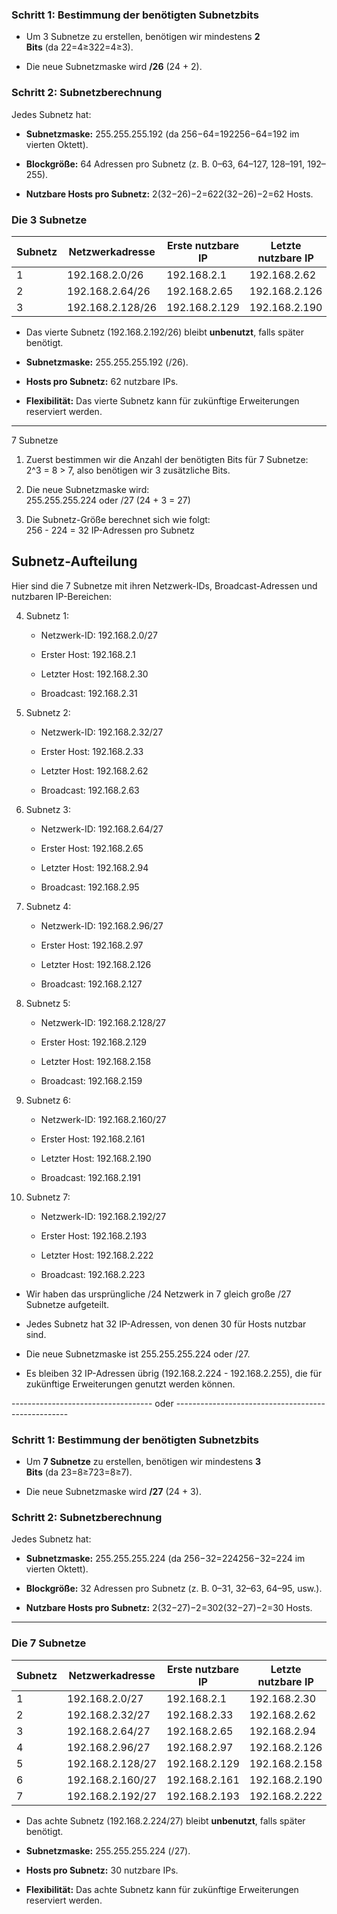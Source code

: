 ### **Schritt 1: Bestimmung der benötigten Subnetzbits**

- Um 3 Subnetze zu erstellen, benötigen wir mindestens **2 Bits** (da 22=4≥322=4≥3).
    
- Die neue Subnetzmaske wird **/26** (24 + 2).

### **Schritt 2: Subnetzberechnung**

Jedes Subnetz hat:

- **Subnetzmaske:** 255.255.255.192 (da 256−64=192256−64=192 im vierten Oktett).
    
- **Blockgröße:** 64 Adressen pro Subnetz (z. B. 0–63, 64–127, 128–191, 192–255).
    
- **Nutzbare Hosts pro Subnetz:** 2(32−26)−2=622(32−26)−2=62 Hosts.


### **Die 3 Subnetze**

|Subnetz|Netzwerkadresse|Erste nutzbare IP|Letzte nutzbare IP|Broadcastadresse|
|---|---|---|---|---|
|1|192.168.2.0/26|192.168.2.1|192.168.2.62|192.168.2.63|
|2|192.168.2.64/26|192.168.2.65|192.168.2.126|192.168.2.127|
|3|192.168.2.128/26|192.168.2.129|192.168.2.190|192.168.2.191|

- Das vierte Subnetz (192.168.2.192/26) bleibt **unbenutzt**, falls später benötigt.

- **Subnetzmaske:** 255.255.255.192 (/26).
    
- **Hosts pro Subnetz:** 62 nutzbare IPs.
    
- **Flexibilität:** Das vierte Subnetz kann für zukünftige Erweiterungen reserviert werden.



_____________________________________________________________________________________________

7 Subnetze 

1. Zuerst bestimmen wir die Anzahl der benötigten Bits für 7 Subnetze:  
    2^3 = 8 > 7, also benötigen wir 3 zusätzliche Bits.
    
2. Die neue Subnetzmaske wird:  
    255.255.255.224 oder /27 (24 + 3 = 27)
    
3. Die Subnetz-Größe berechnet sich wie folgt:  
    256 - 224 = 32 IP-Adressen pro Subnetz
    

## Subnetz-Aufteilung

Hier sind die 7 Subnetze mit ihren Netzwerk-IDs, Broadcast-Adressen und nutzbaren IP-Bereichen:

4. Subnetz 1:
    
    - Netzwerk-ID: 192.168.2.0/27
        
    - Erster Host: 192.168.2.1
        
    - Letzter Host: 192.168.2.30
        
    - Broadcast: 192.168.2.31
        
5. Subnetz 2:
    
    - Netzwerk-ID: 192.168.2.32/27
        
    - Erster Host: 192.168.2.33
        
    - Letzter Host: 192.168.2.62
        
    - Broadcast: 192.168.2.63
        
6. Subnetz 3:
    
    - Netzwerk-ID: 192.168.2.64/27
        
    - Erster Host: 192.168.2.65
        
    - Letzter Host: 192.168.2.94
        
    - Broadcast: 192.168.2.95
        
7. Subnetz 4:
    
    - Netzwerk-ID: 192.168.2.96/27
        
    - Erster Host: 192.168.2.97
        
    - Letzter Host: 192.168.2.126
        
    - Broadcast: 192.168.2.127
        
8. Subnetz 5:
    
    - Netzwerk-ID: 192.168.2.128/27
        
    - Erster Host: 192.168.2.129
        
    - Letzter Host: 192.168.2.158
        
    - Broadcast: 192.168.2.159
        
9. Subnetz 6:
    
    - Netzwerk-ID: 192.168.2.160/27
        
    - Erster Host: 192.168.2.161
        
    - Letzter Host: 192.168.2.190
        
    - Broadcast: 192.168.2.191
        
10. Subnetz 7:
    
    - Netzwerk-ID: 192.168.2.192/27
        
    - Erster Host: 192.168.2.193
        
    - Letzter Host: 192.168.2.222
        
    - Broadcast: 192.168.2.223

- Wir haben das ursprüngliche /24 Netzwerk in 7 gleich große /27 Subnetze aufgeteilt.
    
- Jedes Subnetz hat 32 IP-Adressen, von denen 30 für Hosts nutzbar sind.
    
- Die neue Subnetzmaske ist 255.255.255.224 oder /27.
    
- Es bleiben 32 IP-Adressen übrig (192.168.2.224 - 192.168.2.255), die für zukünftige Erweiterungen genutzt werden können.


----------------------------------- oder ---------------------------------------------------

### **Schritt 1: Bestimmung der benötigten Subnetzbits**

- Um **7 Subnetze** zu erstellen, benötigen wir mindestens **3 Bits** (da 23=8≥723=8≥7).
    
- Die neue Subnetzmaske wird **/27** (24 + 3).


### **Schritt 2: Subnetzberechnung**

Jedes Subnetz hat:

- **Subnetzmaske:** 255.255.255.224 (da 256−32=224256−32=224 im vierten Oktett).
    
- **Blockgröße:** 32 Adressen pro Subnetz (z. B. 0–31, 32–63, 64–95, usw.).
    
- **Nutzbare Hosts pro Subnetz:** 2(32−27)−2=302(32−27)−2=30 Hosts.
    

---

### **Die 7 Subnetze**

|Subnetz|Netzwerkadresse|Erste nutzbare IP|Letzte nutzbare IP|Broadcastadresse|
|---|---|---|---|---|
|1|192.168.2.0/27|192.168.2.1|192.168.2.30|192.168.2.31|
|2|192.168.2.32/27|192.168.2.33|192.168.2.62|192.168.2.63|
|3|192.168.2.64/27|192.168.2.65|192.168.2.94|192.168.2.95|
|4|192.168.2.96/27|192.168.2.97|192.168.2.126|192.168.2.127|
|5|192.168.2.128/27|192.168.2.129|192.168.2.158|192.168.2.159|
|6|192.168.2.160/27|192.168.2.161|192.168.2.190|192.168.2.191|
|7|192.168.2.192/27|192.168.2.193|192.168.2.222|192.168.2.223|

- Das achte Subnetz (192.168.2.224/27) bleibt **unbenutzt**, falls später benötigt.


- **Subnetzmaske:** 255.255.255.224 (/27).
    
- **Hosts pro Subnetz:** 30 nutzbare IPs.
    
- **Flexibilität:** Das achte Subnetz kann für zukünftige Erweiterungen reserviert werden.